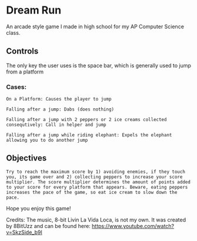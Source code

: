 # Dream Run

 An arcade style game I made in high school for my AP Computer Science class. 
 
 ## Controls
 
 The only key the user uses is the space bar, which is generally used to jump from a platform
 
 ### Cases:

    On a Platform: Causes the player to jump

    Falling after a jump: Dabs (does nothing)

    Falling after a jump with 2 peppers or 2 ice creams collected consequtively: Call in helper and jump

    Falling after a jump while riding elephant: Expels the elephant allowing you to do another jump

## Objectives

    Try to reach the maximum score by 1) avoiding enemies, if they touch you, its game over and 2) collecting peppers to increase your score multiplier. The score multiplier determines the amount of points added to your score for every platform that appears. Beware, eating peppers increases the pace of the game, so eat ice cream to slow down the pace.

Hope you enjoy this game!

Credits:
The music, 8-bit Livin La Vida Loca, is not my own. It was created by 8BitUzz and can be found here: https://www.youtube.com/watch?v=SkzSide_b9I
